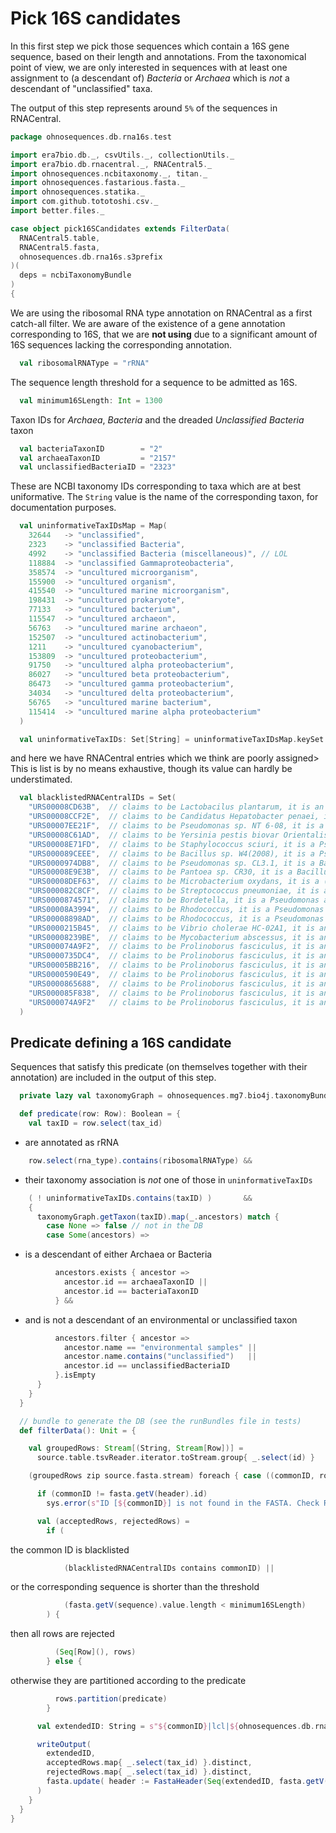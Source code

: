 
# Pick 16S candidates

In this first step we pick those sequences which contain a 16S gene sequence, based on their length and annotations. From the taxonomical point of view, we are only interested in sequences with at least one assignment to (a descendant of) *Bacteria* or *Archaea* which is *not* a descendant of "unclassified" taxa.

The output of this step represents around `5%` of the sequences in RNACentral.


```scala
package ohnosequences.db.rna16s.test

import era7bio.db._, csvUtils._, collectionUtils._
import era7bio.db.rnacentral._, RNACentral5._
import ohnosequences.ncbitaxonomy._, titan._
import ohnosequences.fastarious.fasta._
import ohnosequences.statika._
import com.github.tototoshi.csv._
import better.files._

case object pick16SCandidates extends FilterData(
  RNACentral5.table,
  RNACentral5.fasta,
  ohnosequences.db.rna16s.s3prefix
)(
  deps = ncbiTaxonomyBundle
)
{
```

We are using the ribosomal RNA type annotation on RNACentral as a first catch-all filter. We are aware of the existence of a gene annotation corresponding to 16S, that we are **not using** due to a significant amount of 16S sequences lacking the corresponding annotation.

```scala
  val ribosomalRNAType = "rRNA"
```

The sequence length threshold for a sequence to be admitted as 16S.

```scala
  val minimum16SLength: Int = 1300
```

Taxon IDs for *Archaea*, *Bacteria* and the dreaded *Unclassified Bacteria* taxon

```scala
  val bacteriaTaxonID        = "2"
  val archaeaTaxonID         = "2157"
  val unclassifiedBacteriaID = "2323"
```

These are NCBI taxonomy IDs corresponding to taxa which are at best uniformative. The `String` value is the name of the corresponding taxon, for documentation purposes.

```scala
  val uninformativeTaxIDsMap = Map(
    32644   -> "unclassified",
    2323    -> "unclassified Bacteria",
    4992    -> "unclassified Bacteria (miscellaneous)", // LOL
    118884  -> "unclassified Gammaproteobacteria",
    358574  -> "uncultured microorganism",
    155900  -> "uncultured organism",
    415540  -> "uncultured marine microorganism",
    198431  -> "uncultured prokaryote",
    77133   -> "uncultured bacterium",
    115547  -> "uncultured archaeon",
    56763   -> "uncultured marine archaeon",
    152507  -> "uncultured actinobacterium",
    1211    -> "uncultured cyanobacterium",
    153809  -> "uncultured proteobacterium",
    91750   -> "uncultured alpha proteobacterium",
    86027   -> "uncultured beta proteobacterium",
    86473   -> "uncultured gamma proteobacterium",
    34034   -> "uncultured delta proteobacterium",
    56765   -> "uncultured marine bacterium",
    115414  -> "uncultured marine alpha proteobacterium"
  )

  val uninformativeTaxIDs: Set[String] = uninformativeTaxIDsMap.keySet.map(_.toString)
```

and here we have RNACentral entries which we think are poorly assigned> This is list is by no means exhaustive, though its value can hardly be understimated.

```scala
  val blacklistedRNACentralIDs = Set(
    "URS00008CD63B",  // claims to be Lactobacilus plantarum, it is an Enterococcus
    "URS00008CCF2E",  // claims to be Candidatus Hepatobacter penaei, it is a Pseudomonas
    "URS00007EE21F",  // claims to be Pseudomonas sp. NT 6-08, it is a Staph aureus
    "URS00008C61AD",  // claims to be Yersinia pestis biovar Orientalis str. AS200901509, it is a Staph aureus
    "URS00008E71FD",  // claims to be Staphylococcus sciuri, it is a Pseudomonas
    "URS000089CEEE",  // claims to be Bacillus sp. W4(2008), it is a Pseudomonas
    "URS0000974DB8",  // claims to be Pseudomonas sp. CL3.1, it is a Bacillus
    "URS00008E9E3B",  // claims to be Pantoea sp. CR30, it is a Bacillus
    "URS00008DEF63",  // claims to be Microbacterium oxydans, it is a (fragment of) Bacillus
    "URS000082C8CF",  // claims to be Streptococcus pneumoniae, it is a Bacillus plus some chimeric sequence
    "URS0000874571",  // claims to be Bordetella, it is a Pseudomonas aeruginosa
    "URS00008A3994",  // claims to be Rhodococcus, it is a Pseudomonas aeruginosa
    "URS00008898AD",  // claims to be Rhodococcus, it is a Pseudomonas aeruginosa
    "URS0000215B45",  // claims to be Vibrio cholerae HC-02A1, it is an Enterococcus faecalis
    "URS00008239BE",  // claims to be Mycobacterium abscessus, it is an Acinetobacter
    "URS000074A9F2",  // claims to be Prolinoborus fasciculus, it is an Acinetobacter
    "URS0000735DC4",  // claims to be Prolinoborus fasciculus, it is an Acinetobacter
    "URS00005BB216",  // claims to be Prolinoborus fasciculus, it is an Acinetobacter
    "URS0000590E49",  // claims to be Prolinoborus fasciculus, it is an Acinetobacter
    "URS0000865688",  // claims to be Prolinoborus fasciculus, it is an Acinetobacter
    "URS000085F838",  // claims to be Prolinoborus fasciculus, it is an Acinetobacter
    "URS000074A9F2"   // claims to be Prolinoborus fasciculus, it is an Acinetobacter
  )
```


## Predicate defining a 16S candidate

Sequences that satisfy this predicate (on themselves together with their annotation) are included in the output of this step.


```scala
  private lazy val taxonomyGraph = ohnosequences.mg7.bio4j.taxonomyBundle.graph

  def predicate(row: Row): Boolean = {
    val taxID = row.select(tax_id)
```

- are annotated as rRNA

```scala
    row.select(rna_type).contains(ribosomalRNAType) &&
```

- their taxonomy association is *not* one of those in `uninformativeTaxIDs`

```scala
    ( ! uninformativeTaxIDs.contains(taxID) )       &&
    {
      taxonomyGraph.getTaxon(taxID).map(_.ancestors) match {
        case None => false // not in the DB
        case Some(ancestors) =>
```

- is a descendant of either Archaea or Bacteria

```scala
          ancestors.exists { ancestor =>
            ancestor.id == archaeaTaxonID ||
            ancestor.id == bacteriaTaxonID
          } &&
```

- and is not a descendant of an environmental or unclassified taxon

```scala
          ancestors.filter { ancestor =>
            ancestor.name == "environmental samples" ||
            ancestor.name.contains("unclassified")   ||
            ancestor.id == unclassifiedBacteriaID
          }.isEmpty
      }
    }
  }

  // bundle to generate the DB (see the runBundles file in tests)
  def filterData(): Unit = {

    val groupedRows: Stream[(String, Stream[Row])] =
      source.table.tsvReader.iterator.toStream.group{ _.select(id) }

    (groupedRows zip source.fasta.stream) foreach { case ((commonID, rows), fasta) =>

      if (commonID != fasta.getV(header).id)
        sys.error(s"ID [${commonID}] is not found in the FASTA. Check RNACentral filtering.")

      val (acceptedRows, rejectedRows) =
        if (
```

the common ID is blacklisted

```scala
            (blacklistedRNACentralIDs contains commonID) ||
```

or the corresponding sequence is shorter than the threshold

```scala
            (fasta.getV(sequence).value.length < minimum16SLength)
        ) {
```

then all rows are rejected

```scala
          (Seq[Row](), rows)
        } else {
```

otherwise they are partitioned according to the predicate

```scala
          rows.partition(predicate)
        }

      val extendedID: String = s"${commonID}|lcl|${ohnosequences.db.rna16s.dbName}"

      writeOutput(
        extendedID,
        acceptedRows.map{ _.select(tax_id) }.distinct,
        rejectedRows.map{ _.select(tax_id) }.distinct,
        fasta.update( header := FastaHeader(Seq(extendedID, fasta.getV(header).description).mkString(" ") ) )
      )
    }
  }
}

```




[test/scala/dropRedundantAssignments.scala]: dropRedundantAssignments.scala.md
[test/scala/runBundles.scala]: runBundles.scala.md
[test/scala/mg7pipeline.scala]: mg7pipeline.scala.md
[test/scala/compats.scala]: compats.scala.md
[test/scala/dropInconsistentAssignments.scala]: dropInconsistentAssignments.scala.md
[test/scala/pick16SCandidates.scala]: pick16SCandidates.scala.md
[main/scala/package.scala]: ../../main/scala/package.scala.md
[main/scala/release.scala]: ../../main/scala/release.scala.md